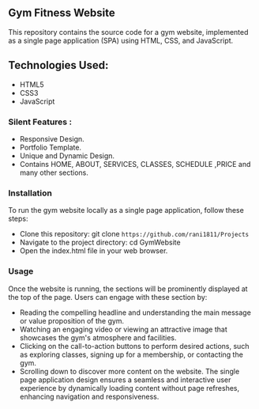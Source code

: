 ## Gym Fitness Website

This repository contains the source code for a gym website, implemented as a single page application (SPA) using HTML, CSS, and JavaScript.

## Technologies Used:

- HTML5
- CSS3
- JavaScript

### Silent Features :

- Responsive Design.
- Portfolio Template.
- Unique and Dynamic Design.
- Contains HOME, ABOUT, SERVICES, CLASSES, SCHEDULE ,PRICE and many other sections.

### Installation

To run the gym website locally as a single page application, follow these steps:

- Clone this repository: git clone `https://github.com/rani1811/Projects`
- Navigate to the project directory: cd GymWebsite
- Open the index.html file in your web browser.

### Usage

Once the website is running, the sections will be prominently displayed at the top of the page. Users can engage with these section by:

- Reading the compelling headline and understanding the main message or value proposition of the gym.
- Watching an engaging video or viewing an attractive image that showcases the gym's atmosphere and facilities.
- Clicking on the call-to-action buttons to perform desired actions, such as exploring classes, signing up for a membership, or contacting the gym.
- Scrolling down to discover more content on the website.
  The single page application design ensures a seamless and interactive user experience by dynamically loading content without page refreshes, enhancing navigation and responsiveness.

